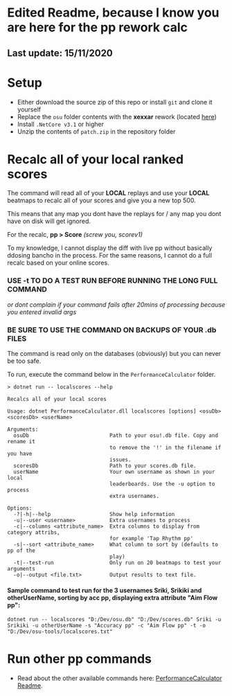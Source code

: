 # Edited Readme, because I know you are here for the pp rework calc 

## Last update: 15/11/2020

# Setup
- Either download the source zip of this repo or install `git` and clone it yourself
- Replace the `osu` folder contents with the **xexxar** rework (located [here](https://github.com/Apollo-P/osu/tree/PP))
- Install `.NetCore v3.1` or higher
- Unzip the contents of `patch.zip` in the repository folder

# Recalc all of your local ranked scores

The command will read all of your **LOCAL** replays and use your **LOCAL** beatmaps to recalc all of your scores and give you a new top 500.

This means that any map you dont have the replays for / any map you dont have on disk will get ignored.

For the recalc, **pp > Score** *(screw you, scorev1)*

To my knowledge, I cannot display the diff with live pp without basically ddosing bancho in the process. For the same reasons, 
I cannot do a full recalc based on your online scores.

### **USE -t TO DO A TEST RUN BEFORE RUNNING THE LONG FULL COMMAND**
*or dont complain if your command fails after 20mins of processing because you entered invalid args*

### **BE SURE TO USE THE COMMAND ON BACKUPS OF YOUR .db FILES**

The command is read only on the databases (obviously) but you can never be too safe.

To run, execute the command below in the `PerformanceCalculator` folder.

```
> dotnet run -- localscores --help

Recalcs all of your local scores

Usage: dotnet PerformanceCalculator.dll localscores [options] <osuDb> <scoresDb> <userName>

Arguments:
  osuDb                          Path to your osu!.db file. Copy and rename it
                                 to remove the '!' in the filename if you have
                                 issues.
  scoresDb                       Path to your scores.db file.
  userName                       Your own username as shown in your local
                                 leaderboards. Use the -u option to process
                                 extra usernames.

Options:
  -?|-h|--help                   Show help information
  -u|--user <username>           Extra usernames to process
  -c|--columns <attribute_name>  Extra columns to display from category attribs,
                                 for example 'Tap Rhythm pp'
  -s|--sort <attribute_name>     What column to sort by (defaults to pp of the
                                 play)
  -t|--test-run                  Only run on 20 beatmaps to test your arguments
  -o|--output <file.txt>         Output results to text file.
```

#### Sample command to test run for the 3 usernames Sriki, Srikiki and otherUserName, sorting by acc pp, displaying extra attribute "Aim Flow pp":

`dotnet run -- localscores "D:/Dev/osu.db" "D:/Dev/scores.db" Sriki -u Srikiki -u otherUserName -s "Accuracy pp" -c "Aim Flow pp" -t -o "D:/Dev/osu-tools/localscores.txt"`

# Run other pp commands
- Read about the other available commands here: [PerformanceCalculator Readme](https://github.com/ppy/osu-tools/blob/master/PerformanceCalculator/README.md).

